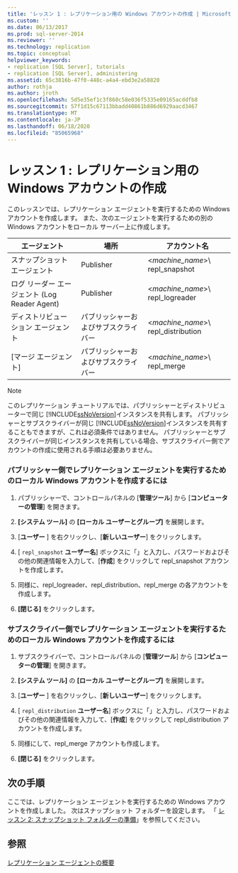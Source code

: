 ```yaml
---
title: 'レッスン 1 : レプリケーション用の Windows アカウントの作成 | Microsoft Docs'
ms.custom: ''
ms.date: 06/13/2017
ms.prod: sql-server-2014
ms.reviewer: ''
ms.technology: replication
ms.topic: conceptual
helpviewer_keywords:
- replication [SQL Server], tutorials
- replication [SQL Server], administering
ms.assetid: 65c3816b-47f0-448c-a4a4-ebd3e2a58820
author: rothja
ms.author: jroth
ms.openlocfilehash: 5d5e35ef1c3f860c58e036f5335e09165acddfb8
ms.sourcegitcommit: 57f1d15c67113bbadd40861b886d6929aacd3467
ms.translationtype: MT
ms.contentlocale: ja-JP
ms.lasthandoff: 06/18/2020
ms.locfileid: "85065968"
---
```

# <a name="lesson-1-creating-windows-accounts-for-replication"></a>レッスン 1 : レプリケーション用の Windows アカウントの作成
  このレッスンでは、レプリケーション エージェントを実行するための Windows アカウントを作成します。 また、次のエージェントを実行するための別の Windows アカウントをローカル サーバー上に作成します。  
  
|エージェント|場所|アカウント名|  
|-----------|--------------|------------------|  
|スナップショット エージェント|Publisher|\<*machine_name*>\ repl_snapshot|  
|ログ リーダー エージェント (Log Reader Agent)|Publisher|\<*machine_name*>\ repl_logreader|  
|ディストリビューション エージェント|パブリッシャーおよびサブスクライバー|\<*machine_name*>\ repl_distribution|  
|[マージ エージェント]|パブリッシャーおよびサブスクライバー|\<*machine_name*>\ repl_merge|  
  
> [!NOTE]  
>  このレプリケーション チュートリアルでは、パブリッシャーとディストリビューターで同じ [!INCLUDE[ssNoVersion](../../includes/ssnoversion-md.md)]インスタンスを共有します。 パブリッシャーとサブスクライバーが同じ [!INCLUDE[ssNoVersion](../../includes/ssnoversion-md.md)]インスタンスを共有することもできますが、これは必須条件ではありません。 パブリッシャーとサブスクライバーが同じインスタンスを共有している場合、サブスクライバー側でアカウントの作成に使用される手順は必要ありません。  
  
### <a name="to-create-local-windows-accounts-for-replication-agents-at-the-publisher"></a>パブリッシャー側でレプリケーション エージェントを実行するためのローカル Windows アカウントを作成するには  
  
1.  パブリッシャーで、コントロールパネルの [**管理ツール**] から [**コンピューターの管理**] を開きます。  
  
2.  **[システム ツール]** の **[ローカル ユーザーとグループ]** を展開します。  
  
3.  [**ユーザー** ] を右クリックし、[**新しいユーザー**] をクリックします。  
  
4.  [ `repl_snapshot` **ユーザー名**] ボックスに「」と入力し、パスワードおよびその他の関連情報を入力して、[**作成**] をクリックして repl_snapshot アカウントを作成します。  
  
5.  同様に、repl_logreader、repl_distribution、repl_merge の各アカウントを作成します。  
  
6.  **[閉じる]** をクリックします。  
  
### <a name="to-create-local-windows-accounts-for-replication-agents-at-the-subscriber"></a>サブスクライバー側でレプリケーション エージェントを実行するためのローカル Windows アカウントを作成するには  
  
1.  サブスクライバーで、コントロールパネルの [**管理ツール**] から [**コンピューターの管理**] を開きます。  
  
2.  **[システム ツール]** の **[ローカル ユーザーとグループ]** を展開します。  
  
3.  [**ユーザー** ] を右クリックし、[**新しいユーザー**] をクリックします。  
  
4.  [ `repl_distribution` **ユーザー名**] ボックスに「」と入力し、パスワードおよびその他の関連情報を入力して、[**作成**] をクリックして repl_distribution アカウントを作成します。  
  
5.  同様にして、repl_merge アカウントも作成します。  
  
6.  **[閉じる]** をクリックします。  
  
## <a name="next-steps"></a>次の手順  
 ここでは、レプリケーション エージェントを実行するための Windows アカウントを作成しました。 次はスナップショット フォルダーを設定します。 「 [レッスン 2: スナップショット フォルダーの準備](lesson-2-preparing-the-snapshot-folder.md)」を参照してください。  
  
## <a name="see-also"></a>参照  
 [レプリケーション エージェントの概要](agents/replication-agents-overview.md)  
  
  
